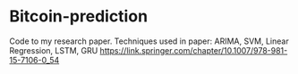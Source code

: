 # Bitcoin-prediction
Code to my research paper. Techniques used in paper: ARIMA, SVM, Linear Regression, LSTM, GRU
https://link.springer.com/chapter/10.1007/978-981-15-7106-0_54
